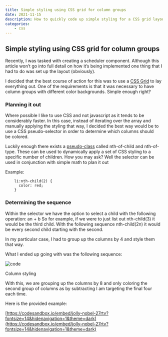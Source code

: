 ```yaml
---
title: Simple styling using CSS grid for column groups
date: 2021-11-15
description: How to quickly code up simple styling for a CSS grid layout and pseudo-selectors to apply different styling to column groups
categories:
    - css
---
```


## Simple styling using CSS grid for column groups

Recently, I was tasked with creating a scheduler component. Although this article won’t go into full detail on how it’s being implemented one thing that I had to do was set up the layout (obviously).

I decided that the best course of action for this was to use a [CSS Grid](https://developer.mozilla.org/en-US/docs/Web/CSS/grid) to lay everything out. One of the requirements is that it was necessary to have column groups with different color backgrounds. Simple enough right?

### Planning it out

Where possible I like to use CSS and not javascript as it tends to be considerably faster. In this case, instead of iterating over the array and manually applying the styling that way, I decided the best way would be to use a CSS pseudo-selector in order to determine which columns should be colored.

Luckily enough there exists a [pseudo-class](https://developer.mozilla.org/en-US/docs/Web/CSS/:nth-child) called nth-of-child and nth-of-type. These can be used to dynamically apply a set of CSS styling to a specific number of children. How you may ask? Well the selector can be used in conjunction with simple math to plan it out

Example:

```
    li:nth-child(2) {
      color: red;
    }
```

### Determining the sequence

Within the selector we have the option to select a child with the following operation: an + b So for example, if we were to just list out nth-child(3) it would be the third child. With the following sequence nth-child(2n) it would be every second child starting with the second.

In my particular case, I had to group up the columns by 4 and style them that way.

What I ended up going with was the following sequence:

![code](https://cdn.hashnode.com/res/hashnode/image/upload/v1638468733642/_M_x5X1pw.png)

Column styling

With this, we are grouping up the columns by 8 and only coloring the second group of columns as by subtracting I am targeting the final four each time.

Here is the provided example:

[https://codesandbox.io/embed/jolly-nobel-27rtv?fontsize=14&hidenavigation=1&theme=dark](https://codesandbox.io/embed/jolly-nobel-27rtv?fontsize=14&hidenavigation=1&theme=dark)
